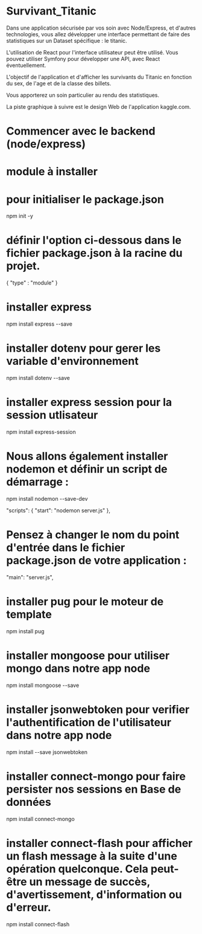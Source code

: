 # Survivant_Titanic

Dans une application sécurisée par vos soin avec Node/Express, et d'autres technologies, vous allez développer une interface permettant de faire des statistiques sur un Dataset spécifique : le titanic.

L'utilisation de React pour l'interface utilisateur peut être utilisé. Vous pouvez utiliser Symfony pour développer une API, avec React éventuellement.

L'objectif de l'application et d'afficher les survivants du Titanic en fonction du sex, de l'age et de la classe des billets.

Vous apporterez un soin particulier au rendu des statistiques.

La piste graphique à suivre est le design Web de l'application kaggle.com.

# Commencer avec le backend (node/express)

# module à installer

# pour initialiser le package.json

npm init -y

# définir l'option ci-dessous dans le fichier package.json à la racine du projet.

{ "type" : "module" }

# installer express

npm install express --save

# installer dotenv pour gerer les variable d'environnement

npm install dotenv --save

# installer express session pour la session utlisateur

npm install express-session

# Nous allons également installer nodemon et définir un script de démarrage :

npm install nodemon --save-dev

"scripts": {
"start": "nodemon server.js"
},

# Pensez à changer le nom du point d'entrée dans le fichier package.json de votre application :

"main": "server.js",

# installer pug pour le moteur de template

npm install pug

# installer mongoose pour utiliser mongo dans notre app node

npm install mongoose --save

# installer jsonwebtoken pour verifier l'authentification de l'utilisateur dans notre app node

npm install --save jsonwebtoken

# installer connect-mongo pour faire persister nos sessions en Base de données

npm install connect-mongo

# installer connect-flash pour afficher un flash message à la suite d'une opération quelconque. Cela peut-être un message de succès, d'avertissement, d'information ou d'erreur.

npm install connect-flash
